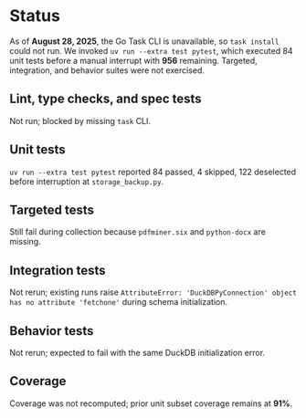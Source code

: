 # Status

As of **August 28, 2025**, the Go Task CLI is unavailable, so `task install`
could not run. We invoked `uv run --extra test pytest`, which executed 84 unit
tests before a manual interrupt with **956** remaining. Targeted, integration,
and behavior suites were not exercised.

## Lint, type checks, and spec tests
Not run; blocked by missing `task` CLI.

## Unit tests
`uv run --extra test pytest` reported 84 passed, 4 skipped, 122 deselected before
interruption at `storage_backup.py`.

## Targeted tests
Still fail during collection because `pdfminer.six` and `python-docx` are
missing.

## Integration tests
Not rerun; existing runs raise `AttributeError: 'DuckDBPyConnection' object has
no attribute 'fetchone'` during schema initialization.

## Behavior tests
Not rerun; expected to fail with the same DuckDB initialization error.

## Coverage
Coverage was not recomputed; prior unit subset coverage remains at **91%**.

